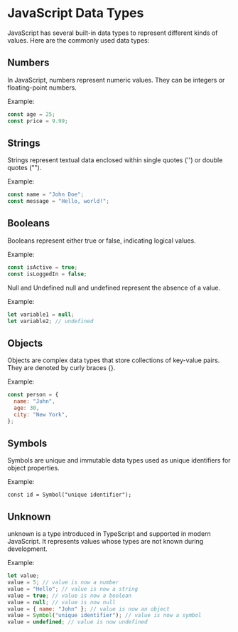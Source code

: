 # JavaScript Data Types

JavaScript has several built-in data types to represent different kinds of values. Here are the commonly used data types:

## Numbers

In JavaScript, numbers represent numeric values. They can be integers or floating-point numbers.

Example:

```javascript
const age = 25;
const price = 9.99;
```

## Strings

Strings represent textual data enclosed within single quotes ('') or double quotes ("").

Example:

```javascript
const name = "John Doe";
const message = "Hello, world!";
```

## Booleans

Booleans represent either true or false, indicating logical values.

Example:

```javascript
const isActive = true;
const isLoggedIn = false;
```

Null and Undefined
null and undefined represent the absence of a value.

Example:

```javascript
let variable1 = null;
let variable2; // undefined
```

## Objects

Objects are complex data types that store collections of key-value pairs. They are denoted by curly braces {}.

Example:

```javascript
const person = {
  name: "John",
  age: 30,
  city: "New York",
};
```

## Symbols

Symbols are unique and immutable data types used as unique identifiers for object properties.

Example:

```
const id = Symbol("unique identifier");
```

## Unknown

unknown is a type introduced in TypeScript and supported in modern JavaScript. It represents values whose types are not known during development.

Example:

```javascript
let value;
value = 5; // value is now a number
value = "Hello"; // value is now a string
value = true; // value is now a boolean
value = null; // value is now null
value = { name: "John" }; // value is now an object
value = Symbol("unique identifier"); // value is now a symbol
value = undefined; // value is now undefined
```
